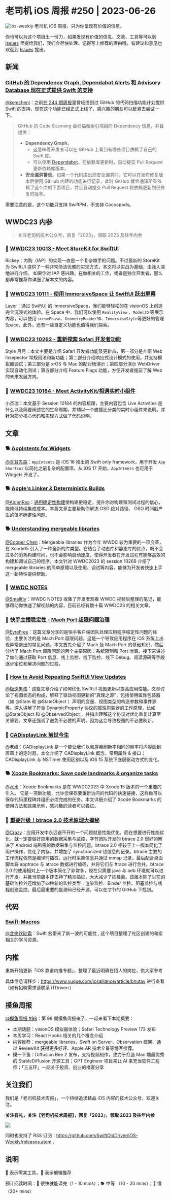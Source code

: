 # 老司机 iOS 周报 #250 | 2023-06-26

![ios-weekly](https://github.com/SwiftOldDriver/iOS-Weekly/blob/master/assets/weekly-header/250.png?raw=true)
老司机 iOS 周报，只为你呈现有价值的信息。

你也可以为这个项目出一份力，如果发现有价值的信息、文章、工具等可以到 [Issues](https://github.com/SwiftOldDriver/iOS-Weekly/issues) 里提给我们，我们会尽快处理。记得写上推荐的理由哦。有建议和意见也欢迎到 [Issues](https://github.com/SwiftOldDriver/iOS-Weekly/issues) 提出。

## 新闻

### [GitHub 的 Dependency Graph, Dependabot Alerts 和 Advisory Database 现在正式提供 Swift 的支持](https://github.blog/changelog/2023-06-19-dependency-graph-dependabot-alerts-and-advisory-database-now-support-swift-advisories)

[@kemchenj](https://kemchenj.github.io)：之前[在 244 期周报](https://github.com/SwiftOldDriver/iOS-Weekly/releases/tag/%23244)里曾经提到过 GitHub 的代码扫描功能计划提供 Swift 的支持，现在这个功能已经正式上线了，感兴趣的朋友可以赶紧去尝试一下。

> GitHub 的 Code Scanning 会扫描和索引项目的 Dependency 信息，并且提供：
> 
> - **Dependency Graph**。
>   - 这意味着开发者可以在 GitHub 上看到有哪些项目依赖了自己的 Swift 库。
>   - 可以使用 [Dependabot](https://docs.github.com/en/code-security/dependabot/dependabot-alerts/about-dependabot-alerts)，在依赖库更新时，自动提交 Pull Request 更新依赖库版本。
> - **安全漏洞警告**。如果一个代码库出现安全漏洞时，它可以在发布修复版本后使用 GitHub 内建的功能进行记录，此时 GitHub 就会通知所有依赖了这个库的下游项目，并且自动提交 Pull Request 将依赖更新到已修复的版本。 

需要注意的是，这个功能只支持 SwiftPM，不支持 Cocoapods。

## WWDC23 内参

> 关注老司机技术公众号，回复「2023」，领取 2023 及往年内参

### 🌟 [WWDC23 10013 - Meet StoreKit for SwiftUI](https://xiaozhuanlan.com/topic/0579631284)

Rickey：内购（IAP）的实现一直是一个复杂棘手的问题。不过最新的 StoreKit 为 SwiftUI 提供了一种非常简洁优雅的实现方式，本文将以实战为基础，由浅入深地进行介绍。
如果你对 IAP 感兴趣，在做相关的工作，或者是独立开发者，那么都非常推荐你详细了解本文的内容。

### 🌟 [WWDC23 10111 - 使用 ImmersiveSpace 让 SwiftUI 跃出屏幕](https://xiaozhuanlan.com/topic/2586749130)

Layer：通过 SwiftUI 的 ImmersiveSpace，我们能够轻松的在 visionOS 上创造完全沉浸式的体验。在 Space 中，我们可以使用 `RealityView` 、`Model3D` 等展示内容，可以使用 `scenePhase`、`GeometryReader3D`、`ImmersionStyle`等更好的管理 Space，此外，还有一些自定义功能也值得我们探索。

### 🌟 [WWDC23 10262 - 重新探索 Safari 开发者功能](https://xiaozhuanlan.com/topic/0356874192)

Style 月月：本文主要是介绍 Safari 开发者功能及更新点，第一部分是介绍 Web Insepector 常规用法和新功能；第二部分介绍响应式设计模式的使用，并支持模拟器调试；第三部分是 xrOS 与 Mac 的配对杨演示；第四部分演示 WebDriver 实现自动化测试；第五部分介绍 Feature Flags 功能，方便开发者提前了解 Web 的未来发展方向。

### 🌟 [WWDC23 10184 - Meet ActivityKit/相遇实时小组件](https://xiaozhuanlan.com/topic/3186527094)

小杰瑞：本文基于 Session 10184 的内容梳理，主要内容包含 Live Activities 是什么以及简要阐述它的生命周期，并辅以一个直播比分类的实时小组件来说明。并针对部分核心代码和实现方式做了代码说明。


## 文章

### 🐕 [AppIntents for Widgets](https://alexanderweiss.dev/blog/2023-06-10-appintents-for-widgets)

[@享耳先森](https://github.com/iblacksun)：`AppIntents` 是 iOS 16 推出的 Swift only framework，用于开发 `App Shortcut` 以简化之前复杂的配置项。从 iOS 17 开始，`AppIntents` 也可用于 Widgets 开发了。

### 🐕 [Apple's Linker & Deterministic Builds](https://milen.me/writings/apple-linker-ld64-deterministic-builds-oso-prefix/)
[@AidenRao](https://weibo.com/AidenRao)：[通用确定性构建](http://blog.llvm.org/2019/11/deterministic-builds-with-clang-and-lld.html)使构建更稳定，提升你对构建和测试过程的信心，能降低持续集成成本。本篇文章主要帮助你解决 OSO 绝对路径、 OSO 时间戳产生的值不确定性问题。

### 🐕 [Understanding mergeable libraries](https://www.polpiella.dev/understanding-mergeable-libraries/)

[@Cooper Chen](https://github.com/cjlcooper)：Mergeable libraries 作为今年 WWDC 较为重要的一项变革，在 Xcode15 引入了一种全新的库类型。它结合了动态库和静态库的优点，既不会过多的消耗构建时间，也不会影响启动速度，使得开发者在开发过程有能够高效的构建和调试自己的程序。本文针对 WWDC2023 的 session 10268 介绍了 mergeable libraries 的简单原理以及使用、调试等内容，能够为开发者快速上手这一新特性提供帮助。

### 🐎 [WWDC NOTES](https://www.wwdcnotes.com/)

[@Smallfly](https://github.com/iostalks)：WWDC NOTES 收集了开发者观看 WWDC 视频后整理的笔记，能够帮助你快速了解视频的内容，目前已经有数十篇 WWDC23 的相关文章。

### 🐢 [快手主播稳定性 - Mach Port 超限问题治理](https://mp.weixin.qq.com/s/hzKQZjQEp7Gpv6Uhl1xVSA)

[@EyreFree](https://github.com/EyreFree)：这篇文章分享的是快手客户端团队处理应用程序稳定性问题的经验，主要关注的是 Mach Port 超限问题，这是一个导致应用程序在 iOS 系统上出现异常退出的常见问题。本文首先介绍了 Mach 及 Mach Port 的基础知识，然后分析了 Mach Port 超限问题的两个主要原因：系统限制和 Port 泄漏。接下来讲述了如何通过获取 Port 信息、线上监控、线下监控、线下 Debug、阅读源码等手段逐步定位和解决问题的过程。

### 🐢 [How to Avoid Repeating SwiftUI View Updates](https://mobileappcircular.com/how-to-avoid-repeating-swiftui-view-updates-dcf0a65d3758)

[@极速男孩](https://github.com/ztlyyznf001)：这篇文章介绍了如何优化 SwiftUI 视图更新以提高应用性能。文章讨论了视图状态的构成，解释了驱动视图更新的"真理之源"，包括使用属性包装器（如 @State 和 @StateObject ）声明的变量、视图类型的构造参数和事件源等。深入讲解了符合 DynamicProperty 协议的属性包装器的工作原理，比如 @StateObject 和 @ObservedObject ，并指出理解这个协议对优化重复计算至关重要。文章还强调了避免不必要的声明，因为这会导致视图的不必要刷新。

### 🐢 [CADisplayLink 前世今生](https://mp.weixin.qq.com/s/I1fDj1GBHEr4x4Jg2u_GXA)

[@老峰](https://github.com/gesantung)：CADisplayLink 是一个能让我们以和屏幕刷新率相同的频率将内容画到屏幕上的定时器。本文介绍了 CADisplayLink 概念，常用属性 & 接口；CADisplayLink 与 NSTimer 使用区别以及 iOS 15 系统下底层驱动方式的变化。


### 🐕 [Xcode Bookmarks: Save code landmarks & organize tasks](https://www.avanderlee.com/xcode/bookmarks-navigator/)

@[水水](https://www.xuyanlan.com/)：Xcode Bookmarks 是在 WWDC2023 中 Xcode 15 版本的一个重要的引入。 它是一项新功能，允许您保存要重新访问的代码的快速链接，这样做可以保存代码里程碑并组织必须完成的任务。本文详细介绍了 Xcode Bookmarks 的使用方法和效果示例，感兴趣的读者可以尝试。

### 🐢 [重要升级！btrace 2.0 技术原理大揭秘](https://mp.weixin.qq.com/s/WZ5JxCFv_FSOLqR-sRremA)

[@Crazy](https://github.com/jiyan135960)：应用开发中永远避不开的一个问题就是性能优化，而在想要进行性能优化，就一定要做好应用的数据采集与监控，字节团队开发的 btrace 2.0 很好的解决了 Android 端所需的数据采集与监控问题。btrace 2.0 相较于上一版本简化了用户操作，优化了内存，并增加了 synchronized 锁信息的记录。btrace 主要的工作流程依然是编译时插桩，运行时采集信息并通过 mmap 记录，最后配合桌面脚本将 apptrace 与 atrace 数据进行编码，并将它们与 ftrace 进行合并。btrace 2.0 的使用相对上一个版本简化了非常多，现在只需要 java 与 adb 环境就可以进行开发。并且当前版本还支持了精准插桩，大大减少了插桩量。该版本除了以前的基础监控外还增加了四种新的监控类型：渲染监控、Binder 监控、阻塞监控与线程创建监控。最后最重要的是源码已经开源，可以在字节的 GitHub 下找到。

## 代码

### [Swift-Macros](https://github.com/krzysztofzablocki/Swift-Macros)

[@含笑饮砒霜](https://weibo.com/chinafishnews/)：Swift 宏带来了新一波的可能性 , 这个项目整理了社区创建的和宏相关的学习资源。

## 内推

重新开始更新「iOS 靠谱内推专题」，整理了最近明确在招人的岗位，供大家参考

具体信息请移步：https://www.yuque.com/iosalliance/article/bhutav 进行查看（如有招聘需求请联系 iTDriverr）

## 摸鱼周报

[@摸鱼周报 #98](https://mp.weixin.qq.com/s/PNEYW71BfkQ2Y3n7uRdxsQ)：第 98 期摸鱼周报来了，一起来看下本期概要：

* 本期话题：visionOS 模拟器体验；Safari Technology Preview 173 发布
* 本周学习：React Hooks 相关的几个概念介绍
* 内容推荐：mergeable libraries、Swift on Server、Observation 框架、通过 ReviewKit 获得更多好评、Apple AR 技术全景等博客推荐。
* 摸一下鱼：Diffusion Bee 2 发布，支持视频制作，致力于打造 Mac 端最优秀的 StableDiffusion 开源工具；GPT Engineer 项目来让 AI 来充当软件工程师；「三五环」一期关于投资、创业的播客分享


## 关注我们

我们是「老司机技术周报」，一个持续追求精品 iOS 内容的技术公众号，欢迎关注。

**关注有礼，关注【老司机技术周报】，回复「2023」，领取 2023 及往年内参**

![](https://github.com/SwiftOldDriver/iOS-Weekly/blob/master/assets/qrcode_for_wechat.jpg?raw=true)

同时也支持了 RSS 订阅：https://github.com/SwiftOldDriver/iOS-Weekly/releases.atom 。

## 说明

🚧 表示需某工具，🌟 表示编辑推荐

预计阅读时间：🐎 很快就能读完（1 - 10 mins）；🐕 中等 （10 - 20 mins）；🐢 慢（20+ mins）
